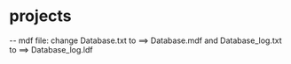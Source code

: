 # projects
-- mdf file:
  change Database.txt to ==> Database.mdf and Database_log.txt to ==> Database_log.ldf
